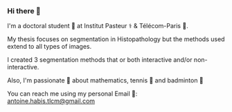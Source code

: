 ### Hi there 👋



I'm a doctoral student 📖 at Institut Pasteur ⚕️ & Télécom-Paris 🏫.

My thesis focuses on segmentation in Histopathology but the methods used extend to all types of images.

I created 3 segmentation methods that or both interactive and/or non-interactive.


Also, I'm passionate 🤟 about mathematics, tennis 🎾 and badminton 🏸


You can reach me using my personal Email  📧: antoine.habis.tlcm@gmail.com
